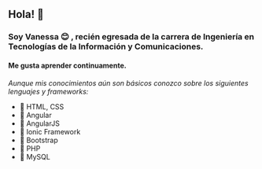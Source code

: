 ## Hola! 👋
### Soy Vanessa :blush: , recién egresada de la carrera de Ingeniería en Tecnologías de la Información y Comunicaciones.

#### Me gusta aprender continuamente. 

*Aunque mis conocimientos aún son básicos conozco sobre los siguientes lenguajes y frameworks:*
- :guitar: HTML, CSS
- :guitar: Angular
- :guitar: AngularJS
- :guitar: Ionic Framework
- :guitar: Bootstrap
- :guitar: PHP
- :guitar: MySQL



<!--
**Vanessa-SC/Vanessa-SC** is a ✨ _special_ ✨ repository because its `README.md` (this file) appears on your GitHub profile.

Here are some ideas to get you started:

- 🔭 I’m currently working on ...
- 🌱 I’m currently learning ...
- 👯 I’m looking to collaborate on ...
- 🤔 I’m looking for help with ...
- 💬 Ask me about ...
- 📫 How to reach me: ...
- 😄 Pronouns: ...
- ⚡ Fun fact: ...
-->

